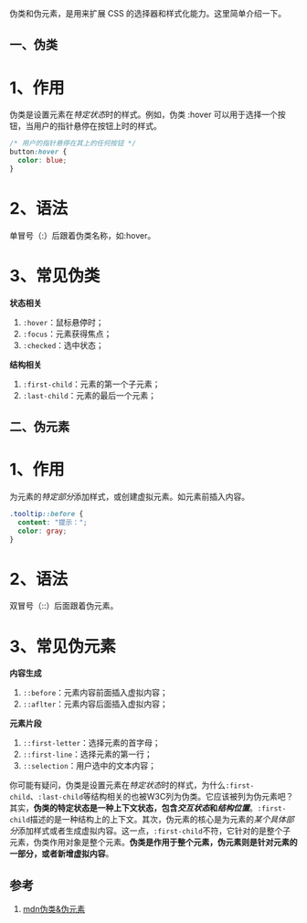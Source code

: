 伪类和伪元素，是用来扩展 CSS 的选择器和样式化能力。这里简单介绍一下。

## 一、伪类
# 1、作用
伪类是设置元素在*特定状态*时的样式。例如，伪类 :hover 可以用于选择一个按钮，当用户的指针悬停在按钮上时的样式。
```css
/* 用户的指针悬停在其上的任何按钮 */
button:hover {
  color: blue;
}
```

# 2、语法
单冒号（:）后跟着伪类名称，如:hover。

# 3、常见伪类
**状态相关**
1. `:hover`：鼠标悬停时；
2. `:focus`：元素获得焦点；
3. `:checked`：选中状态；

**结构相关**
1. `:first-child`：元素的第一个子元素；
2. `:last-child`：元素的最后一个元素；

## 二、伪元素
# 1、作用
为元素的*特定部分*添加样式，或创建虚拟元素。如元素前插入内容。
```css
.tooltip::before {
  content: "提示：";
  color: gray;
}
```

# 2、语法
双冒号（::）后面跟着伪元素。

# 3、常见伪元素
**内容生成**
1. `::before`：元素内容前面插入虚拟内容；
2. `::aflter`：元素内容后面插入虚拟内容；

**元素片段**
1. `::first-letter`：选择元素的首字母；
2. `::first-line`：选择元素的第一行；
3. `::selection`：用户选中的文本内容；

你可能有疑问，伪类是设置元素在*特定状态*时的样式，为什么`:first-child`、`:last-child`等结构相关的也被W3C列为伪类。它应该被列为伪元素吧？其实，**伪类的特定状态是一种上下文状态，包含*交互状态*和*结构位置***。`:first-child`描述的是一种结构上的上下文。其次，伪元素的核心是为元素的*某个具体部分*添加样式或者生成虚拟内容。这一点，`:first-child`不符，它针对的是整个子元素，伪类作用对象是整个元素。**伪类是作用于整个元素，伪元素则是针对元素的一部分，或者新增虚拟内容**。

## 参考
1. [mdn伪类&伪元素](https://developer.mozilla.org/zh-CN/docs/Web/CSS/Pseudo-classes)
